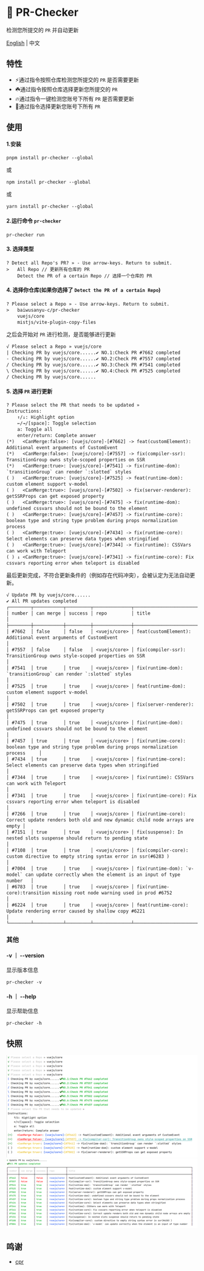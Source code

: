 
# 🚀 PR-Checker

检测您所提交的 `PR` 并自动更新

[English](https://github.com/baiwusanyu-c/pr-checker/blob/master/README.md) | 中文

## 特性

- ⚡️通过指令按照仓库检测您所提交的 `PR` 是否需要更新
- ☘️通过指令按照仓库选择更新您所提交的 `PR`
- 🔥️通过指令一键检测您账号下所有 `PR` 是否需要更新
- 🌷通过指令选择更新您账号下所有 `PR`

## 使用

#### 1.安装

```` shell
pnpm install pr-checker --global
````
或
```` shell
npm install pr-checker --global
````
或
```` shell
yarn install pr-checker --global
````

#### 2.运行命令 `pr-checker`

```` shell
pr-checker run
````

#### 3. 选择类型

```` shell
? Detect all Repo's PR? » - Use arrow-keys. Return to submit.
>   All Repo // 更新所有仓库的 PR
    Detect the PR of a certain Repo // 选择一个仓库的 PR

````

#### 4. 选择你仓库(如果你选择了 `Detect the PR of a certain Repo`)

```` shell
? Please select a Repo » - Use arrow-keys. Return to submit.
>   baiwusanyu-c/pr-checker
    vuejs/core
    mistjs/vite-plugin-copy-files

````
之后会开始对 `PR` 进行检测，是否能够进行更新
```shell
√ Please select a Repo » vuejs/core
| Checking PR by vuejs/core......✔ NO.1:Check PR #7662 completed
- Checking PR by vuejs/core......✔ NO.2:Check PR #7557 completed
/ Checking PR by vuejs/core......✔ NO.3:Check PR #7541 completed
\ Checking PR by vuejs/core......✔ NO.4:Check PR #7525 completed
/ Checking PR by vuejs/core......

```

#### 5. 选择 `PR` 进行更新

```` shell
? Please select the PR that needs to be updated »
Instructions:
    ↑/↓: Highlight option
    ←/→/[space]: Toggle selection
    a: Toggle all
    enter/return: Complete answer
(*)   <CanMerge:false>: [vuejs/core]-[#7662] -> feat(customElement): Additional event arguments of CustomEvent
(*)   <CanMerge:false>: [vuejs/core]-[#7557] -> fix(compiler-ssr): TransitionGroup owns style-scoped properties on SSR
(*)   <CanMerge:true>: [vuejs/core]-[#7541] -> fix(runtime-dom): `transitionGroup` can render `:slotted` styles
( )   <CanMerge:true>: [vuejs/core]-[#7525] -> feat(runtime-dom): custom element support v-model
( )   <CanMerge:true>: [vuejs/core]-[#7502] -> fix(server-renderer): getSSRProps can get exposed property
( )   <CanMerge:true>: [vuejs/core]-[#7475] -> fix(runtime-dom): undefined cssvars should not be bound to the element
( )   <CanMerge:true>: [vuejs/core]-[#7457] -> fix(runtime-core): boolean type and string type problem during props normalization process
( )   <CanMerge:true>: [vuejs/core]-[#7434] -> fix(runtime-core): Select elements can preserve data types when stringified
( )   <CanMerge:true>: [vuejs/core]-[#7344] -> fix(runtime): CSSVars can work with Teleport
( ) ↓ <CanMerge:true>: [vuejs/core]-[#7341] -> fix(runtime-core): Fix cssvars reporting error when teleport is disabled

````
最后更新完成，不符合更新条件的（例如存在代码冲突），会被认定为无法自动更新。
```shell
√ Update PR by vuejs/core......
✔ All PR updates completed
┌────────┬───────────┬─────────┬──────────────┬────────────────────────────────────────────────────────────────────────────────────────────────┐     
│ number │ can merge │ success │ repo         │ title                                                                                          │     
├────────┼───────────┼─────────┼──────────────┼────────────────────────────────────────────────────────────────────────────────────────────────┤     
│ #7662  │ false     │ false   │ <vuejs/core> │ feat(customElement): Additional event arguments of CustomEvent                                 │     
│ #7557  │ false     │ false   │ <vuejs/core> │ fix(compiler-ssr): TransitionGroup owns style-scoped properties on SSR                         │     
│ #7541  │ true      │ true    │ <vuejs/core> │ fix(runtime-dom): `transitionGroup` can render `:slotted` styles                               │     
│ #7525  │ true      │ true    │ <vuejs/core> │ feat(runtime-dom): custom element support v-model                                              │     
│ #7502  │ true      │ true    │ <vuejs/core> │ fix(server-renderer): getSSRProps can get exposed property                                     │     
│ #7475  │ true      │ true    │ <vuejs/core> │ fix(runtime-dom): undefined cssvars should not be bound to the element                         │     
│ #7457  │ true      │ true    │ <vuejs/core> │ fix(runtime-core): boolean type and string type problem during props normalization process     │     
│ #7434  │ true      │ true    │ <vuejs/core> │ fix(runtime-core): Select elements can preserve data types when stringified                    │     
│ #7344  │ true      │ true    │ <vuejs/core> │ fix(runtime): CSSVars can work with Teleport                                                   │     
│ #7341  │ true      │ true    │ <vuejs/core> │ fix(runtime-core): Fix cssvars reporting error when teleport is disabled                       │     
│ #7266  │ true      │ true    │ <vuejs/core> │ fix(runtime-core): Correct update renders both old and new dynamic child node arrays are empty │     
│ #7151  │ true      │ true    │ <vuejs/core> │ fix(suspense): In nested slots suspense should return to pending state                         │     
│ #7108  │ true      │ true    │ <vuejs/core> │ fix(compiler-core): custom directive to empty string syntax error in ssr(#6283 )               │     
│ #7004  │ true      │ true    │ <vuejs/core> │ fix(runtime-dom): `v-model` can update correctly when the element is an input of type number   │     
│ #6783  │ true      │ true    │ <vuejs/core> │ fix(runtime-core):transition missing root node warning used in prod #6752                      │     
│ #6224  │ true      │ true    │ <vuejs/core> │ feat(runtime-core): Update rendering error caused by shallow copy #6221                        │     
└────────┴───────────┴─────────┴──────────────┴────────────────────────────────────────────────────────────────────────────────────────────────┘  
```
### 其他
#### -v ｜ --version
显示版本信息

```` shell
pr-checker -v
````

#### -h ｜ --help
显示帮助信息

```` shell
pr-checker -h
````

## 快照
<img src="./public/img1.png" alt="Detect and update your Pull Requests in batches"/>
<img src="./public/img2.png" alt="Detect and update your Pull Requests in batches"/>

## 鸣谢
* [cpr](https://github.com/edison1105/cpr)
